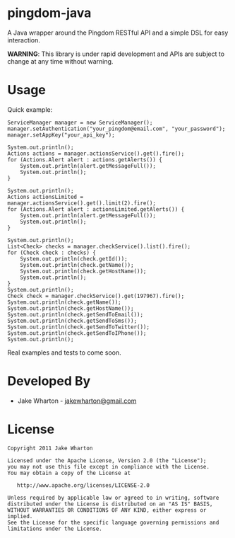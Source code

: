 pingdom-java
============

A Java wrapper around the Pingdom RESTful API and a simple DSL for easy
interaction.

**WARNING**: This library is under rapid development and APIs are subject to
change at any time without warning.



Usage
=====

Quick example:

    ServiceManager manager = new ServiceManager();
    manager.setAuthentication("your_pingdom@email.com", "your_password");
    manager.setAppKey("your_api_key");
    
    System.out.println();
    Actions actions = manager.actionsService().get().fire();
    for (Actions.Alert alert : actions.getAlerts()) {
    	System.out.println(alert.getMessageFull());
    	System.out.println();
    }
    
    System.out.println();
    Actions actionsLimited = manager.actionsService().get().limit(2).fire();
    for (Actions.Alert alert : actionsLimited.getAlerts()) {
    	System.out.println(alert.getMessageFull());
    	System.out.println();
    }
    
    System.out.println();
    List<Check> checks = manager.checkService().list().fire();
    for (Check check : checks) {
    	System.out.println(check.getId());
    	System.out.println(check.getName());
    	System.out.println(check.getHostName());
    	System.out.println();
    }
    System.out.println();
    Check check = manager.checkService().get(197967).fire();
    System.out.println(check.getName());
    System.out.println(check.getHostName());
    System.out.println(check.getSendToEmail());
    System.out.println(check.getSendToSms());
    System.out.println(check.getSendToTwitter());
    System.out.println(check.getSendToIPhone());
    System.out.println();

Real examples and tests to come soon.



Developed By
============

* Jake Wharton - <jakewharton@gmail.com>



License
=======

    Copyright 2011 Jake Wharton

    Licensed under the Apache License, Version 2.0 (the "License");
    you may not use this file except in compliance with the License.
    You may obtain a copy of the License at

       http://www.apache.org/licenses/LICENSE-2.0

    Unless required by applicable law or agreed to in writing, software
    distributed under the License is distributed on an "AS IS" BASIS,
    WITHOUT WARRANTIES OR CONDITIONS OF ANY KIND, either express or implied.
    See the License for the specific language governing permissions and
    limitations under the License.
